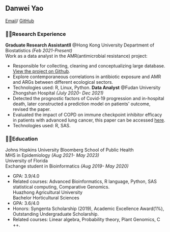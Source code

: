 ## Danwei Yao
[Email](dyao11@jh.edu)/ [GitHub](https://github.com/hereagain-Y/) 

### 👩‍💻Research Experience
**Graduate Research AssistantII** @Hong Kong University Department of Biostatistics _(Feb 2021-Present)_  
Work as a data analyst in the AMR(antimicrobial resistance) project:   
* Responsible for collecting, cleaning and conceptualizing large database. [View the project on Github](https://github.com/hereagain-Y/).  
* Explore contemporaneous correlations in antibiotic exposure and AMR and ARGs between different ecological sectors.  
* Technologies used: R, Linux, Python.
**Data Analyst** @Fudan University Zhongshan Hospital _(July 2020- Dec 2021)_    
* Detected the prognostic factors of Covid-19 progression and in-hospital death, later constructed a prediction model on patients' outcome, revised the paper.  
* Evaluated the impact of COPD on immune checkpoint inhibitor efficacy in patients with advanced lung cancer, this paper can be accessed [here](https://tlcr.amegroups.com/article/view/51988).  
* Technologies used: R, SAS.

### 👩‍🎓Education 
Johns Hopkins University Bloomberg School of Public Health        
MHS in Epidemiology _(Aug 2021- May 2023)_   
University of Florida   
Exchange student in Bioinformatics _(Aug 2019- May 2020)_    
* GPA: 3.9/4.0       
* Related courses: Advanced Bioinformatics, R language, Python, SAS statistical computing, Comparative Genomics.   
Huazhong Agricultural University   
Bachelor  Horticultural Sciences     
* GPA: 3.6/4.0   
* Honors: Syngenta Scholarship (2019), Academic Excellence Award(1%), Outstanding Undergraduate Scholarship.   
* Related courses: Linear algebra, Probability theory, Plant Genomics, C ++.   
